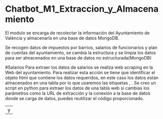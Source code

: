 # Chatbot_M1_Extraccion_y_Almacenamiento
El modulo se encarga de recolectar la información del Ayuntamiento de València y almacenarla en una base de datos MongoDB.

Se recogen datos de impuestos por barrios, salarios de funcionarios y plan de cuentas del ayuntamiento, se cambia la estructura y se limpia los datos para ser almacenados en una base de datos no estructurada(MongoDB)


#Salarios
Para extraer los datos de salarios se realiza web scraping en la Web del ayuntamiento. Para realizar esta acción se tiene que identificar el objeto html que contiene los datos requeridos, en este caso los datos están almacenados en una tabla por lo que usaremos las etiquetas <table>, <td> y <tr>. Se creo un script en python para extraer los datos de una tabla web si cambias los parámetros como la URL de extracción y la conexión a la base de datos donde se carga de datos, puedes reutilizar el código proporcionado.

